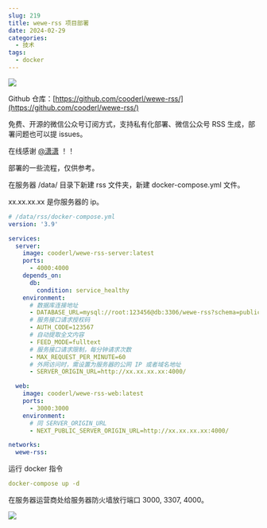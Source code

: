 ```yaml
---
slug: 219
title: wewe-rss 项目部署
date: 2024-02-29
categories: 
  - 技术
tags: 
  - docker
---
```


![](https://imgurl.zishu.me/2024/02/1709203891809.webp)

Github 仓库：[https://github.com/cooderl/wewe-rss/](https://github.com/cooderl/wewe-rss/)

免费、开源的微信公众号订阅方式，支持私有化部署、微信公众号 RSS 生成，部署问题也可以提 issues。

在线感谢 [@潇潇](https://github.com/abearxiong) ！！

部署的一些流程，仅供参考。

在服务器 /data/ 目录下新建 rss 文件夹，新建 docker-compose.yml 文件。

xx.xx.xx.xx 是你服务器的 ip。

```yaml
# /data/rss/docker-compose.yml
version: '3.9'

services:
  server:
    image: cooderl/wewe-rss-server:latest
    ports:
      - 4000:4000
    depends_on:
      db:
        condition: service_healthy
    environment:
      # 数据库连接地址
      - DATABASE_URL=mysql://root:123456@db:3306/wewe-rss?schema=public&connect_timeout=30&pool_timeout=30&socket_timeout=30
      # 服务接口请求授权码
      - AUTH_CODE=123567
      # 自动提取全文内容
      - FEED_MODE=fulltext
      # 服务接口请求限制，每分钟请求次数
      - MAX_REQUEST_PER_MINUTE=60
      # 外网访问时，需设置为服务器的公网 IP 或者域名地址
      - SERVER_ORIGIN_URL=http://xx.xx.xx.xx:4000/

  web:
    image: cooderl/wewe-rss-web:latest
    ports:
      - 3000:3000
    environment:
      # 同 SERVER_ORIGIN_URL
      - NEXT_PUBLIC_SERVER_ORIGIN_URL=http://xx.xx.xx.xx:4000/

networks:
  wewe-rss:
```

运行 docker 指令

```yaml
docker-compose up -d
```

在服务器运营商处给服务器防火墙放行端口 3000, 3307, 4000。

![](https://imgurl.zishu.me/2024/02/1709203859913.webp)

